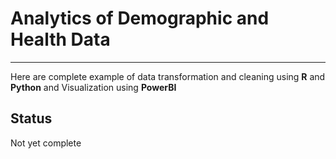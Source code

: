 # Analytics of Demographic and Health Data
------------------------------------------------------------------------------------------------------
Here are complete example of data transformation and cleaning using **R** and **Python** and 
Visualization using **PowerBI**

## Status
Not yet complete



